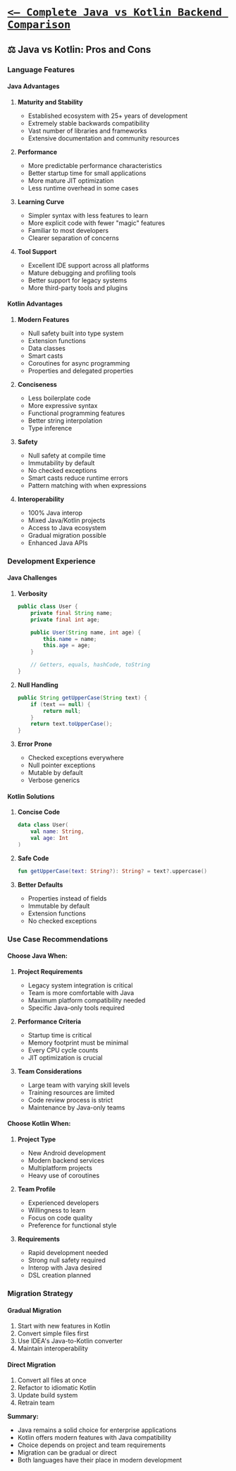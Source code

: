 # [`<— Complete Java vs Kotlin Backend Comparison`](../README.md)

## ⚖️ Java vs Kotlin: Pros and Cons

### Language Features

#### Java Advantages

1. **Maturity and Stability**

   - Established ecosystem with 25+ years of development
   - Extremely stable backwards compatibility
   - Vast number of libraries and frameworks
   - Extensive documentation and community resources

2. **Performance**

   - More predictable performance characteristics
   - Better startup time for small applications
   - More mature JIT optimization
   - Less runtime overhead in some cases

3. **Learning Curve**

   - Simpler syntax with less features to learn
   - More explicit code with fewer "magic" features
   - Familiar to most developers
   - Clearer separation of concerns

4. **Tool Support**
   - Excellent IDE support across all platforms
   - Mature debugging and profiling tools
   - Better support for legacy systems
   - More third-party tools and plugins

#### Kotlin Advantages

1. **Modern Features**

   - Null safety built into type system
   - Extension functions
   - Data classes
   - Smart casts
   - Coroutines for async programming
   - Properties and delegated properties

2. **Conciseness**

   - Less boilerplate code
   - More expressive syntax
   - Functional programming features
   - Better string interpolation
   - Type inference

3. **Safety**

   - Null safety at compile time
   - Immutability by default
   - No checked exceptions
   - Smart casts reduce runtime errors
   - Pattern matching with when expressions

4. **Interoperability**
   - 100% Java interop
   - Mixed Java/Kotlin projects
   - Access to Java ecosystem
   - Gradual migration possible
   - Enhanced Java APIs

### Development Experience

#### Java Challenges

1. **Verbosity**

   ```java
   public class User {
       private final String name;
       private final int age;

       public User(String name, int age) {
           this.name = name;
           this.age = age;
       }

       // Getters, equals, hashCode, toString
   }
   ```

2. **Null Handling**

   ```java
   public String getUpperCase(String text) {
       if (text == null) {
           return null;
       }
       return text.toUpperCase();
   }
   ```

3. **Error Prone**
   - Checked exceptions everywhere
   - Null pointer exceptions
   - Mutable by default
   - Verbose generics

#### Kotlin Solutions

1. **Concise Code**

   ```kotlin
   data class User(
       val name: String,
       val age: Int
   )
   ```

2. **Safe Code**

   ```kotlin
   fun getUpperCase(text: String?): String? = text?.uppercase()
   ```

3. **Better Defaults**
   - Properties instead of fields
   - Immutable by default
   - Extension functions
   - No checked exceptions

### Use Case Recommendations

#### Choose Java When:

1. **Project Requirements**

   - Legacy system integration is critical
   - Team is more comfortable with Java
   - Maximum platform compatibility needed
   - Specific Java-only tools required

2. **Performance Criteria**

   - Startup time is critical
   - Memory footprint must be minimal
   - Every CPU cycle counts
   - JIT optimization is crucial

3. **Team Considerations**
   - Large team with varying skill levels
   - Training resources are limited
   - Code review process is strict
   - Maintenance by Java-only teams

#### Choose Kotlin When:

1. **Project Type**

   - New Android development
   - Modern backend services
   - Multiplatform projects
   - Heavy use of coroutines

2. **Team Profile**

   - Experienced developers
   - Willingness to learn
   - Focus on code quality
   - Preference for functional style

3. **Requirements**
   - Rapid development needed
   - Strong null safety required
   - Interop with Java desired
   - DSL creation planned

### Migration Strategy

#### Gradual Migration

1. Start with new features in Kotlin
2. Convert simple files first
3. Use IDEA's Java-to-Kotlin converter
4. Maintain interoperability

#### Direct Migration

1. Convert all files at once
2. Refactor to idiomatic Kotlin
3. Update build system
4. Retrain team

**Summary:**

- Java remains a solid choice for enterprise applications
- Kotlin offers modern features with Java compatibility
- Choice depends on project and team requirements
- Migration can be gradual or direct
- Both languages have their place in modern development
